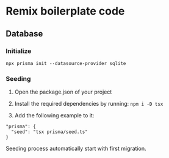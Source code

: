 # Remix boilerplate code

## Database

### Initialize

`npx prisma init --datasource-provider sqlite`

### Seeding

1. Open the package.json of your project

2. Install the required dependencies by running:
   `npm i -D tsx`
3. Add the following example to it:

```
"prisma": {
  "seed": "tsx prisma/seed.ts"
}
```

Seeding process automatically start with first migration.
